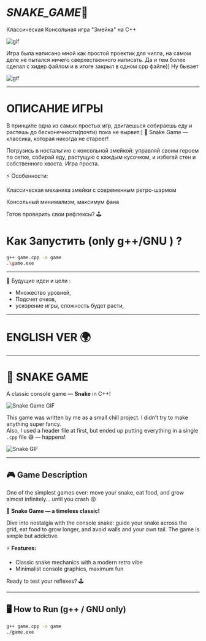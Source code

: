 # _SNAKE_GAME_🐍

Классическая Консольная игра "Змейка" на С++

![gif](https://i.pinimg.com/originals/95/7c/ae/957cae6bbf50296d08656eb61d40d5a3.gif)

Игра была написано мной как простой проектик для чилла, на самом деле не пытался ничего сверхественного написать. 
Да и тем более сделал с хидер файлом и в итоге закрыл в одном cpp файле)) Ну бывает

![gif](https://i.pinimg.com/originals/87/3d/41/873d41099e78464bde2bd3f211572ed3.gif)

---
# ОПИСАНИЕ ИГРЫ
В принципе одна из самых простых игр, двигаешься собираешь еду и растешь до бесконечности(почти) пока не вырвет:)
🐍 Snake Game — классика, которая никогда не стареет!

Погрузись в ностальгию с консольной змейкой: управляй своим героем по сетке, собирай еду, растущую с каждым кусочком, и избегай стен и собственного хвоста. Игра проста.

⚡ Особенности:

Классическая механика змейки с современным ретро-шармом

Консольный минимализм, максимум фана

Готов проверить свои рефлексы? 🕹️

# Как Запустить (only g++/GNU ) ?
```bash
g++ game.cpp -o game 
.\game.exe
```
---

📌 Будущие идеи и цели :  
- Множество уровней,  
- Подсчет очков,  
- ускорение игры, сложность будет расти,  

--- 

# ENGLISH VER 🌍
---

# 🐍 SNAKE GAME

A classic console game — **Snake** in C++!

![Snake Game GIF](https://i.pinimg.com/originals/95/7c/ae/957cae6bbf50296d08656eb61d40d5a3.gif)

This game was written by me as a small chill project. I didn’t try to make anything super fancy.  
Also, I used a header file at first, but ended up putting everything in a single `.cpp` file 😅 — happens!

![Snake GIF](https://i.pinimg.com/originals/87/3d/41/873d41099e78464bde2bd3f211572ed3.gif)

---

## 🎮 Game Description
One of the simplest games ever: move your snake, eat food, and grow almost infinitely… until you crash 😜  

**🐍 Snake Game — a timeless classic!**

Dive into nostalgia with the console snake: guide your snake across the grid, eat food to grow longer, and avoid walls and your own tail. The game is simple but addictive.

⚡ **Features:**
- Classic snake mechanics with a modern retro vibe  
- Minimalist console graphics, maximum fun  

Ready to test your reflexes? 🕹️

---

## 🖥️ How to Run (g++ / GNU only)
```bash
g++ game.cpp -o game
./game.exe
